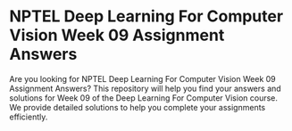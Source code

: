 # NPTEL Deep Learning For Computer Vision Week 09 Assignment Answers

Are you looking for NPTEL Deep Learning For Computer Vision Week 09 Assignment Answers? This repository will help you find your answers and solutions for Week 09 of the Deep Learning For Computer Vision course. We provide detailed solutions to help you complete your assignments efficiently.